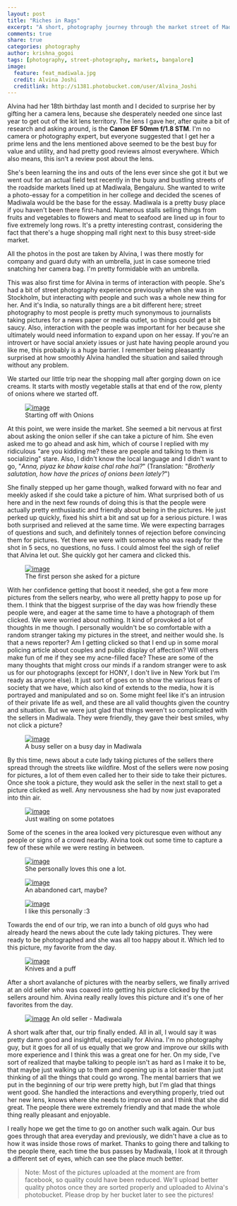 ```yaml
---
layout: post
title: "Riches in Rags"
excerpt: "A short, photography journey through the market street of Madiwala"
comments: true
share: true
categories: photography
author: krishna_gogoi
tags: [photography, street-photography, markets, bangalore]
image:
  feature: feat_madiwala.jpg
  credit: Alvina Joshi
  creditlink: http://s1381.photobucket.com/user/Alvina_Joshi
---
```



Alvina had her 18th birthday last month and I decided to surprise her by gifting her
a camera lens, because she desperately needed one since last year to get out of the
kit lens territory. The lens I gave her, after quite a bit of research and asking
around, is the **Canon EF 50mm f/1.8 STM**. I'm no camera or photography expert, but
everyone suggested that I get her a prime lens and the lens mentioned above seemed to
be the best buy for value and utility, and had pretty good reviews almost
everywhere. Which also means, this isn't a review post about the lens.

She's been learning the ins and outs of the lens ever since she got it but we went
out for an actual field test recently in the busy and bustling streets of the
roadside markets lined up at Madiwala, Bengaluru. She wanted to write a photo-essay
for a competition in her college and decided the scenes of Madiwala would be the base
for the essay. Madiwala is a pretty busy place if you haven't been there first-hand.
Numerous stalls selling things from fruits and vegetables to flowers and meat to
seafood are lined up in four to five extremely long rows. It's a pretty interesting
contrast, considering the fact that there's a huge shopping mall right next to this
busy street-side market.

All the photos in the post are taken by Alvina, I was there mostly for company and
guard duty with an umbrella, just in case someone tried snatching her camera bag. I'm
pretty formidable with an umbrella.

This was also first time for Alvina in terms of interaction with people. She's had a
bit of street photography experience previously when she was in Stockholm, but
interacting with people and such was a whole new thing for her. And it's India, so
naturally things are a bit different here; street photography to most people is
pretty much synonymous to journalists taking pictures for a news paper or media
outlet, so things could get a bit saucy. Also, interaction with the people was
important for her because she ultimately would need information to expand upon on her
essay. If you're an introvert or have social anxiety issues or just hate having
people around you like me, this probably is a huge barrier. I remember being
pleasantly surprised at how smoothly Alvina handled the situation and sailed through
without any problem.

We started our little trip near the shopping mall after gorging down on ice
creams. It starts with mostly vegetable stalls at that end of the row, plenty of
onions where we started off.

<figure>
	<a href="http://i.imgur.com/2uVFrrp.jpg"><img src="http://i.imgur.com/2uVFrrp.jpg"
	alt="image"></a>
	<figcaption>Starting off with Onions</figcaption>
</figure>

At this point, we were inside the market. She seemed a bit nervous at first about
asking the onion seller if she can take a picture of him. She even asked me to go
ahead and ask him, which of course I replied with my ridiculous "are you kidding me?
these are people and talking to them is socializing" stare. Also, I didn't know the
local language and I didn't want to go, "*Anna, piyaz ke bhaw kaise chal rahe hai?*"
(Translation: "*Brotherly salutation, how have the prices of onions been lately?*")

She finally stepped up her game though, walked forward with no fear and meekly asked
if she could take a picture of him. What surprised both of us here and in the next
few rounds of doing this is that the people were actually pretty enthusiastic and
friendly about being in the pictures. He just perked up quickly, fixed his shirt a
bit and sat up for a serious picture. I was both surprised and relieved at the same
time. We were expecting barrages of questions and such, and definitely tonnes of
rejection before convincing them for pictures. Yet there we were with someone who was
ready for the shot in 5 secs, no questions, no fuss. I could almost feel the sigh of
relief that Alvina let out. She quickly got her camera and clicked this.

<figure>
<a href="http://i.imgur.com/PUrlpg6.jpg"><img src="http://i.imgur.com/PUrlpg6.jpg"
alt="image"></a>
<figcaption>The first person she asked for a picture</figcaption>
</figure>

With her confidence getting that boost it needed, she got a few more pictures from
the sellers nearby, who were all pretty happy to pose up for them. I think that the
biggest surprise of the day was how friendly these people were, and eager at the same
time to have a photograph of them clicked. We were worried about nothing. It kind of
provoked a lot of thoughts in me though. I personally wouldn't be so comfortable with
a random stranger taking my pictures in the street, and neither would she. Is that a
news reporter? Am I getting clicked so that I end up in some moral policing article
about couples and public display of affection? Will others make fun of me if they see
my acne-filled face? These are some of the many thoughts that might cross our minds
if a random stranger were to ask us for our photographs (except for HONY, I don't
live in New York but I'm ready as anyone else). It just sort of goes on to show the
various fears of society that we have, which also kind of extends to the media, how
it is portrayed and manipulated and so on. Some might feel like it's an intrusion of
their private life as well, and these are all valid thoughts given the country and
situation. But we were just glad that things weren't so complicated with the sellers
in Madiwala. They were friendly, they gave their best smiles, why not click a
picture?

<figure>
<a href="http://i.imgur.com/w22ZnJT.jpg"><img src="http://i.imgur.com/w22ZnJT.jpg"
alt="image"></a>
<figcaption>A busy seller on a busy day in Madiwala</figcaption>
</figure>

By this time, news about a cute lady taking pictures of the sellers there spread
through the streets like wildfire. Most of the sellers were now posing for pictures,
a lot of them even called her to their side to take their pictures. Once she took a
picture, they would ask the seller in the next stall to get a picture clicked as
well. Any nervousness she had by now just evaporated into thin air.

<figure>
<a href="http://i.imgur.com/u7OEzpL.jpg"><img src="http://i.imgur.com/u7OEzpL.jpg"
alt="image"></a>
<figcaption>Just waiting on some potatoes</figcaption>
</figure>

Some of the scenes in the area looked very picturesque even without any people or
signs of a crowd nearby. Alvina took out some time to capture a few of these while we
were resting in between.

<figure>
<a href="http://i.imgur.com/QJGneuZ.jpg"><img src="http://i.imgur.com/QJGneuZ.jpg"
alt="image"></a>
<figcaption>She personally loves this one a lot.</figcaption>
</figure>

<figure>
<a href="http://i.imgur.com/dWSWXUN.jpg"><img src="http://i.imgur.com/dWSWXUN.jpg"
alt="image"></a>
<figcaption>An abandoned cart, maybe?</figcaption>
</figure>

<figure>
<a href="http://i.imgur.com/Mh7RDJL.jpg"><img src="http://i.imgur.com/Mh7RDJL.jpg"
alt="image"></a>
<figcaption>I like this personally :3</figcaption>
</figure>

Towards the end of our trip, we ran into a bunch of old guys who had already heard
the news about the cute lady taking pictures. They were ready to be photographed and
she was all too happy about it. Which led to this picture, my favorite from the day.

<figure>
<a href="http://i.imgur.com/CQl5TRS.jpg"><img src="http://i.imgur.com/CQl5TRS.jpg"
alt="image"></a>
<figcaption>Knives and a puff</figcaption>
</figure>

After a short avalanche of pictures with the nearby sellers, we finally arrived at an
old seller who was coaxed into getting his picture clicked by the sellers around him.
Alvina really really loves this picture and it's one of her favorites from the day.

<figure>
<a href="http://i.imgur.com/rUkJtIc.jpg"><img src="http://i.imgur.com/rUkJtIc.jpg"
alt="image"></a>
</figcaption>An old seller - Madiwala</figcaption>
</figure>

A short walk after that, our trip finally ended. All in all, I would say it was
pretty damn good and insightful, especially for Alvina. I'm no photography guy, but
it goes for all of us equally that we grow and improve our skills with more
experience and I think this was a great one for her. On my side, I've sort of
realized that maybe talking to people isn't as hard as I make it to be, that maybe
just walking up to them and opening up is a lot easier than just thinking of all the
things that could go wrong. The mental barriers that we put in the beginning of our
trip were pretty high, but I'm glad that things went good. She handled the
interactions and everything properly, tried out her new lens, knows where she needs
to improve on and I think that she did great. The people there were extremely
friendly and that made the whole thing really pleasant and enjoyable.

I really hope we get the time to go on another such walk again. Our bus goes through
that area everyday and previously, we didn't have a clue as to how it was inside
those rows of market. Thanks to going there and talking to the people there, each
time the bus passes by Madiwala, I look at it through a different set of eyes, which
can see the place much better.

> Note: Most of the pictures uploaded at the moment are from facebook, so quality
> could have been reduced. We'll upload better quality photos once they are sorted
> properly and uploaded to Alvina's photobucket. Please drop by her bucket later to
> see the pictures!
